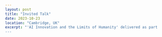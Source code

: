 ```yaml
---
layout: post
title: "Invited Talk"
date: 2023-10-23
location: "Cambridge, UK"
excerpt: "'AI Innovation and the Limits of Humanity' delivered as part of the [Life in the Round](https://lifeintheround.org/) speaker series at the Round Church in Cambridge. ~200 in attendance.
---
```



